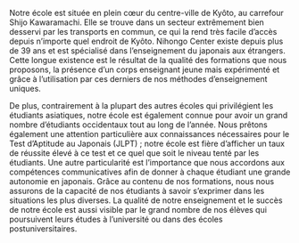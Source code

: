 Notre école est située en plein cœur du centre-ville de Kyôto,
au carrefour Shijo Kawaramachi. Elle se trouve dans un secteur extrêmement bien
desservi par les transports en commun, ce qui la rend très facile d’accès depuis
n’importe quel endroit de Kyôto. Nihongo Center existe depuis plus de 39 ans et
est spécialisé dans l’enseignement du japonais aux étrangers. Cette longue
existence est le résultat de la qualité des formations que nous proposons,
la présence d’un corps enseignant jeune mais expérimenté et grâce à l’utilisation
par ces derniers de nos méthodes d’enseignement uniques.

De plus, contrairement à la plupart des autres écoles qui privilégient les étudiants asiatiques,
notre école est également connue pour avoir un grand nombre d’étudiants occidentaux
tout au long de l’année. Nous prêtons également une attention particulière aux connaissances
nécessaires pour le Test d’Aptitude au Japonais (JLPT) ; notre école est fière d’afficher
un taux de réussite élevé à ce test et ce quel que soit le niveau tenté par les étudiants.
Une autre particularité est l’importance que nous accordons aux compétences
communicatives afin de donner à chaque étudiant une grande autonomie en japonais.
Grâce au contenu de nos formations, nous nous assurons de la capacité de nos étudiants à
savoir s’exprimer dans les situations les plus diverses. La qualité de notre enseignement
et le succès de notre école est aussi visible par le grand nombre de nos élèves qui
poursuivent leurs études à l’université ou dans des écoles postuniversitaires.
